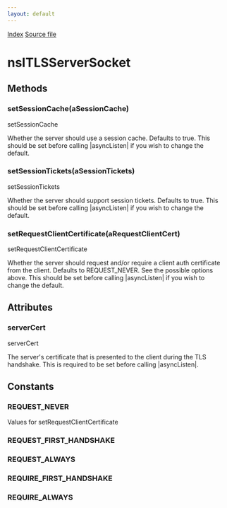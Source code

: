 ```yaml
---
layout: default
---
```

<div id='links'><a href="../index.html">Index</a>
<a href="http://dxr.mozilla.org/mozilla-central/source/netwerk/base/public/nsITLSServerSocket.idl">Source file</a>
</div>

# nsITLSServerSocket #

## Methods ##

### setSessionCache(aSessionCache) ###
  
setSessionCache  
  
Whether the server should use a session cache.  Defaults to true.  This  
should be set before calling |asyncListen| if you wish to change the  
default.  
  

### setSessionTickets(aSessionTickets) ###
  
setSessionTickets  
  
Whether the server should support session tickets.  Defaults to true.  This  
should be set before calling |asyncListen| if you wish to change the  
default.  
  

### setRequestClientCertificate(aRequestClientCert) ###
  
setRequestClientCertificate  
  
Whether the server should request and/or require a client auth certificate  
from the client.  Defaults to REQUEST_NEVER.  See the possible options  
above.  This should be set before calling |asyncListen| if you wish to  
change the default.  
  

## Attributes ##

### serverCert ###
  
serverCert  
  
The server's certificate that is presented to the client during the TLS  
handshake.  This is required to be set before calling |asyncListen|.  
  

## Constants ##

### REQUEST_NEVER ###
  
Values for setRequestClientCertificate  
  

### REQUEST_FIRST_HANDSHAKE ###

### REQUEST_ALWAYS ###

### REQUIRE_FIRST_HANDSHAKE ###

### REQUIRE_ALWAYS ###

